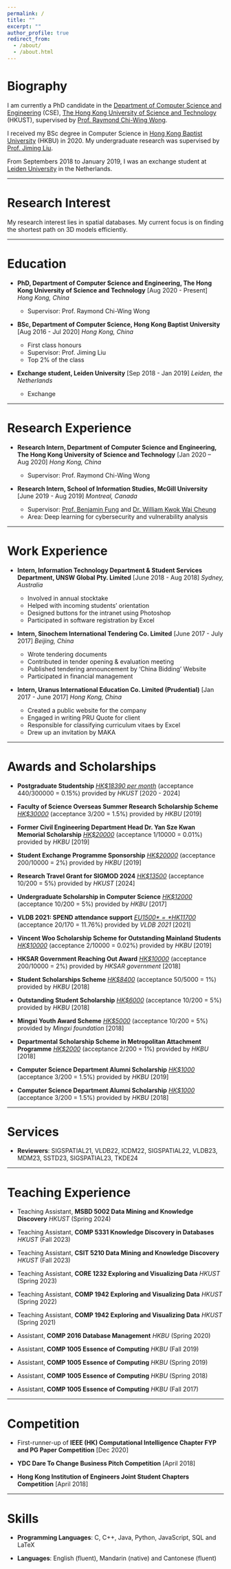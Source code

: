 ```yaml
---
permalink: /
title: ""
excerpt: ""
author_profile: true
redirect_from:
  - /about/
  - /about.html
---
```


# Biography
 I am currently a PhD candidate in the [Department of Computer Science and Engineering](https://cse.hkust.edu.hk) (CSE), [The Hong Kong University of Science and Technology](https://hkust.edu.hk) (HKUST), supervised by [Prof. Raymond Chi-Wing Wong](https://www.cse.ust.hk/~raywong/).

 I received my BSc degree in Computer Science in [Hong Kong Baptist University](https://www.hkbu.edu.hk/eng/main/index.jsp) (HKBU) in 2020. My undergraduate research was supervised by [Prof. Jiming Liu](https://www.comp.hkbu.edu.hk/~jiming/).

 From Septembers 2018 to January 2019, I was an exchange student at [Leiden University](https://www.universiteitleiden.nl/en) in the Netherlands.

---
# Research Interest
 My research interest lies in spatial databases. My current focus is on finding the shortest path on 3D models efficiently.

---
# Education
 * **PhD, Department of Computer Science and Engineering, The Hong Kong University of Science and Technology** [Aug 2020 - Present] *Hong Kong, China*  
    * Supervisor: Prof. Raymond Chi-Wing Wong  

 * **BSc, Department of Computer Science, Hong Kong Baptist University** [Aug 2016 - Jul 2020] *Hong Kong, China*  
    * First class honours  
    * Supervisor: Prof. Jiming Liu  
    * Top 2% of the class

 * **Exchange student, Leiden University** [Sep 2018  - Jan 2019] *Leiden, the Netherlands*  
    * Exchange

---
# Research Experience
 * **Research Intern, Department of Computer Science and Engineering, The Hong Kong University of Science and Technology** [Jan 2020 – Aug 2020] *Hong Kong, China*  
    * Supervisor: Prof. Raymond Chi-Wing Wong  

 * **Research Intern, School of Information Studies, McGill University** [June 2019 - Aug 2019] *Montreal, Canada*  
    * Supervisor: [Prof. Benjamin Fung](http://dmas.lab.mcgill.ca/fung/index.htm) and [Dr. William Kwok Wai Cheung](https://www.comp.hkbu.edu.hk/~william/)  
    * Area: Deep learning for cybersecurity and vulnerability analysis

---
# Work Experience
 * **Intern, Information Technology Department & Student Services Department, UNSW Global Pty. Limited** [June 2018 - Aug 2018] *Sydney, Australia*  
    * Involved in annual stocktake
    * Helped with incoming students’ orientation
    * Designed buttons for the intranet using Photoshop
    * Participated in software registration by Excel

 * **Intern, Sinochem International Tendering Co. Limited** [June 2017 - July 2017] *Beijing, China*  
    * Wrote tendering documents
    * Contributed in tender opening & evaluation meeting
    * Published tendering announcement by ‘China Bidding’ Website
    * Participated in financial management

 * **Intern, Uranus International Education Co. Limited (Prudential)** [Jan 2017 - June 2017] *Hong Kong, China*  
    * Created a public website for the company
    * Engaged in writing PRU Quote for client
    * Responsible for classifying curriculum vitaes by Excel
    * Drew up an invitation by MAKA

---
# Awards and Scholarships
 * **Postgraduate Studentship** <ins>*HK$18390 per month*</ins> (acceptance 440/300000 = 0.15%) provided by *HKUST* [2020 - 2024]

 * **Faculty of Science Overseas Summer Research Scholarship Scheme** <ins>*HK$30000*</ins> (acceptance 3/200 = 1.5%) provided by *HKBU* [2019]

 * **Former Civil Engineering Department Head Dr. Yan Sze Kwan Memorial Scholarship** <ins>*HK$20000*</ins> (acceptance 1/10000 = 0.01%) provided by *HKBU* [2019]

 * **Student Exchange Programme Sponsorship** <ins>*HK$20000*</ins> (acceptance 200/10000 = 2%) provided by *HKBU* [2019]

  * **Research Travel Grant for SIGMOD 2024** <ins>*HK$13500*</ins> (acceptance 10/200 = 5%) provided by *HKUST* [2024]

 * **Undergraduate Scholarship in Computer Science** <ins>*HK$12000*</ins> (acceptance 10/200 = 5%) provided by *HKBU* [2017]

 * **VLDB 2021: SPEND attendance support** <ins>*EU$1500* = *HK$11700*</ins> (acceptance 20/170 = 11.76%) provided by *VLDB 2021* [2021]

 * **Vincent Woo Scholarship Scheme for Outstanding Mainland Students** <ins>*HK$10000*</ins> (acceptance 2/10000 = 0.02%) provided by *HKBU* [2019]

 * **HKSAR Government Reaching Out Award** <ins>*HK$10000*</ins> (acceptance 200/10000 = 2%) provided by *HKSAR government* [2018]

 * **Student Scholarships Scheme** <ins>*HK$8400*</ins> (acceptance 50/5000 = 1%) provided by *HKBU* [2018]

 * **Outstanding Student Scholarship** <ins>*HK$6000*</ins> (acceptance 10/200 = 5%) provided by *HKBU* [2018]

 * **Mingxi Youth Award Scheme** <ins>*HK$5000*</ins> (acceptance 10/200 = 5%) provided by *Mingxi foundation* [2018]

 * **Departmental Scholarship Scheme in Metropolitan Attachment Programme** <ins>*HK$2000*</ins> (acceptance 2/200 = 1%) provided by *HKBU* [2018]

 * **Computer Science Department Alumni Scholarship** <ins>*HK$1000*</ins> (acceptance 3/200 = 1.5%) provided by *HKBU* [2019]

 * **Computer Science Department Alumni Scholarship** <ins>*HK$1000*</ins> (acceptance 3/200 = 1.5%) provided by *HKBU* [2018]

---
# Services

* **Reviewers**: SIGSPATIAL21, VLDB22, ICDM22, SIGSPATIAL22, VLDB23, MDM23, SSTD23, SIGSPATIAL23, TKDE24

---
# Teaching Experience
 * Teaching Assistant, **MSBD 5002 Data Mining and Knowledge Discovery** *HKUST* (Spring 2024)

 * Teaching Assistant, **COMP 5331 Knowledge Discovery in Databases** *HKUST* (Fall 2023)
 
 * Teaching Assistant, **CSIT 5210 Data Mining and Knowledge Discovery** *HKUST* (Fall 2023)

 * Teaching Assistant, **CORE 1232 Exploring and Visualizing Data** *HKUST* (Spring 2023)

 * Teaching Assistant, **COMP 1942 Exploring and Visualizing Data** *HKUST* (Spring 2022)

 * Teaching Assistant, **COMP 1942 Exploring and Visualizing Data** *HKUST* (Spring 2021)

 * Assistant, **COMP 2016 Database Management** *HKBU* (Spring 2020)

 * Assistant, **COMP 1005 Essence of Computing** *HKBU* (Fall 2019)

 * Assistant, **COMP 1005 Essence of Computing** *HKBU* (Spring 2019)

 * Assistant, **COMP 1005 Essence of Computing** *HKBU* (Spring 2018)

 * Assistant, **COMP 1005 Essence of Computing** *HKBU* (Fall 2017)

---
# Competition
 * First-runner-up of **IEEE (HK) Computational Intelligence Chapter FYP and PG Paper Competition** [Dec 2020]

 * **YDC Dare To Change Business Pitch Competition** [April 2018]

 * **Hong Kong Institution of Engineers Joint Student Chapters Competition** [April 2018]

 ---
# Skills
 * **Programming Languages**: C, C++, Java, Python, JavaScript, SQL and LaTeX

 * **Languages**: English (fluent), Mandarin (native) and Cantonese (fluent)